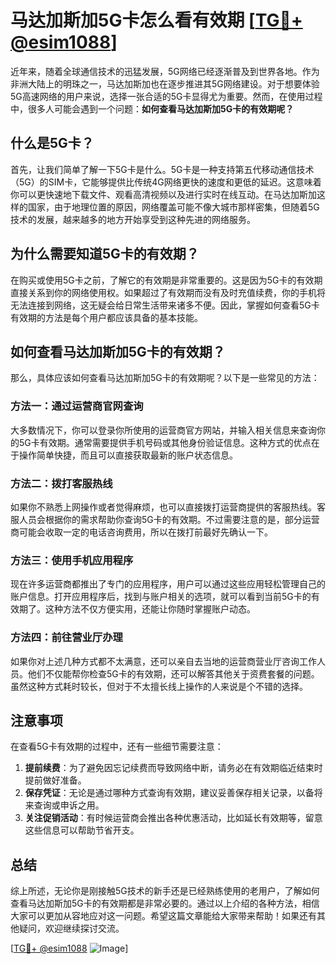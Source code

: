 # 马达加斯加5G卡怎么看有效期 [[TG💪+ @esim1088](https://t.me/s/esim1088)]

近年来，随着全球通信技术的迅猛发展，5G网络已经逐渐普及到世界各地。作为非洲大陆上的明珠之一，马达加斯加也在逐步推进其5G网络建设。对于想要体验5G高速网络的用户来说，选择一张合适的5G卡显得尤为重要。然而，在使用过程中，很多人可能会遇到一个问题：**如何查看马达加斯加5G卡的有效期呢？**

## 什么是5G卡？

首先，让我们简单了解一下5G卡是什么。5G卡是一种支持第五代移动通信技术（5G）的SIM卡，它能够提供比传统4G网络更快的速度和更低的延迟。这意味着你可以更快速地下载文件、观看高清视频以及进行实时在线互动。在马达加斯加这样的国家，由于地理位置的原因，网络覆盖可能不像大城市那样密集，但随着5G技术的发展，越来越多的地方开始享受到这种先进的网络服务。

## 为什么需要知道5G卡的有效期？

在购买或使用5G卡之前，了解它的有效期是非常重要的。这是因为5G卡的有效期直接关系到你的网络使用权。如果超过了有效期而没有及时充值续费，你的手机将无法连接到网络，这无疑会给日常生活带来诸多不便。因此，掌握如何查看5G卡有效期的方法是每个用户都应该具备的基本技能。

## 如何查看马达加斯加5G卡的有效期？

那么，具体应该如何查看马达加斯加5G卡的有效期呢？以下是一些常见的方法：

### 方法一：通过运营商官网查询

大多数情况下，你可以登录你所使用的运营商官方网站，并输入相关信息来查询你的5G卡有效期。通常需要提供手机号码或其他身份验证信息。这种方式的优点在于操作简单快捷，而且可以直接获取最新的账户状态信息。

### 方法二：拨打客服热线

如果你不熟悉上网操作或者觉得麻烦，也可以直接拨打运营商提供的客服热线。客服人员会根据你的需求帮助你查询5G卡的有效期。不过需要注意的是，部分运营商可能会收取一定的电话咨询费用，所以在拨打前最好先确认一下。

### 方法三：使用手机应用程序

现在许多运营商都推出了专门的应用程序，用户可以通过这些应用轻松管理自己的账户信息。打开应用程序后，找到与账户相关的选项，就可以看到当前5G卡的有效期了。这种方法不仅方便实用，还能让你随时掌握账户动态。

### 方法四：前往营业厅办理

如果你对上述几种方式都不太满意，还可以亲自去当地的运营商营业厅咨询工作人员。他们不仅能帮你检查5G卡的有效期，还可以解答其他关于资费套餐的问题。虽然这种方式耗时较长，但对于不太擅长线上操作的人来说是个不错的选择。

## 注意事项

在查看5G卡有效期的过程中，还有一些细节需要注意：

1. **提前续费**：为了避免因忘记续费而导致网络中断，请务必在有效期临近结束时提前做好准备。
2. **保存凭证**：无论是通过哪种方式查询有效期，建议妥善保存相关记录，以备将来查询或申诉之用。
3. **关注促销活动**：有时候运营商会推出各种优惠活动，比如延长有效期等，留意这些信息可以帮助节省开支。

## 总结

综上所述，无论你是刚接触5G技术的新手还是已经熟练使用的老用户，了解如何查看马达加斯加5G卡的有效期都是非常必要的。通过以上介绍的各种方法，相信大家可以更加从容地应对这一问题。希望这篇文章能给大家带来帮助！如果还有其他疑问，欢迎继续探讨交流。

[[TG💪+ @esim1088](https://t.me/s/esim1088) ![Image](https://i.postimg.cc/4NQfJmqS/Snipaste-2025-05-13-00-14-12.png)]